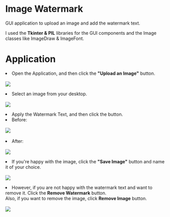 # Image Watermark
<p>GUI application to upload an image and add the watermark text.</p>
<p>I used the <strong>Tkinter & PIL</strong> libraries for the GUI components and the Image classes like ImageDraw & ImageFont.</p>

# Application
<p><li>Open the Application, and then click the <strong>"Upload an Image"</strong> button.</li><br><img src="https://github.com/AndyRockZZZ/Image-Watermark/assets/25687861/a3be0925-b675-4871-8129-d598e4c565c5"></p>
<p><li>Select an image from your desktop.</li><br><img src="https://github.com/AndyRockZZZ/Image-Watermark/assets/25687861/27006378-1f2f-45bb-9c76-270626c782b6"></p>
<p><li>Apply the Watermark Text, and then click the button.</li><li>Before:</li><br><img src="https://github.com/AndyRockZZZ/Image-Watermark/assets/25687861/9da73c8a-1bf2-4c59-b213-14442d610edf"><br><br><li>After:</li><br><img src="https://github.com/AndyRockZZZ/Image-Watermark/assets/25687861/1ff3cd90-a60d-4914-a088-ef8652f9d90c"></p>
<p><li>If you're happy with the image, click the <strong>"Save Image"</strong> button and name it of your choice.</li><br><img src="https://github.com/AndyRockZZZ/Image-Watermark/assets/25687861/8d3e213f-2935-4f25-a5bb-664fade3250f"></p>
<p><li>However, if you are not happy with the watermark text and want to remove it. Click the <strong>Remove Watermark</strong> button.<br>Also, if you want to remove the image, click <strong>Remove Image</strong> button.</li><br><img src="https://github.com/AndyRockZZZ/Image-Watermark/assets/25687861/2ca4eac4-efc8-4b99-9928-bf5e370a7a41"></p>
